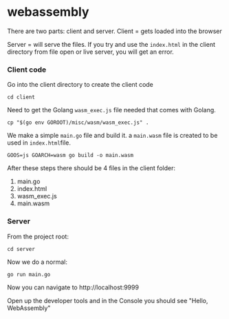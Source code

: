 # webassembly

There are two parts: client and server.
Client = gets loaded into the browser

Server = will serve the files. If you try and use the `index.html` in the client directory from file open or live server, you will get an error.

### Client code

Go into the client directory to create the client code
```
cd client
```

Need to get the Golang `wasm_exec.js` file needed that comes with Golang.

```
cp "$(go env GOROOT)/misc/wasm/wasm_exec.js" .
```

We make a simple `main.go` file and build it. a `main.wasm` file is created to be used in `index.html`file.

```
GOOS=js GOARCH=wasm go build -o main.wasm
 ```

After these steps there should be 4 files in the client folder:

1. main.go
2. index.html
3. wasm_exec.js
4. main.wasm

### Server

From the project root:

```
cd server
```
Now we do a normal:
```
go run main.go
```
Now you can navigate to <a> http://localhost:9999</a>

Open up the developer tools and in the Console you should see "Hello, WebAssembly"

